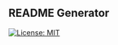 ## README Generator

[![License: MIT](https://img.shields.io/badge/License-MIT-yellow.svg)](https://opensource.org/licenses/MIT)

